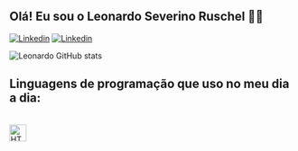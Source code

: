
## Olá! Eu sou o Leonardo Severino Ruschel 🖐🏻

[![Linkedin](https://img.shields.io/badge/LinkedIn-0077B5?style=for-the-badge&logo=linkedin&logoColor=white)](https://www.linkedin.com/in/leonardo-s-ruschel-450310323/)
[![Linkedin](https://img.shields.io/badge/Instagram-D62976?style=for-the-badge&logo=instagram&logoColor=white)](https://www.instagram.com/leonardosr17?igsh=aG40b3Q1NDdnNzhk)

![Leonardo GitHub stats](https://github-readme-stats.vercel.app/api?username=LeonardoSR17&show_icons=true&theme=onedark)

## Linguagens de programação que uso no meu dia a dia:
<div style="display: incline_block"><br/>
  <img 
    align="left"
    alt="HTML"
    title="HTML"
    width="30px"
    style="padding-right: 10px;"
    src="https://cdn.jsdelivr.net/gh/devicons/devicon@latest/icons/html5/html5-original-wordmark.svg" 
  />
</div>
